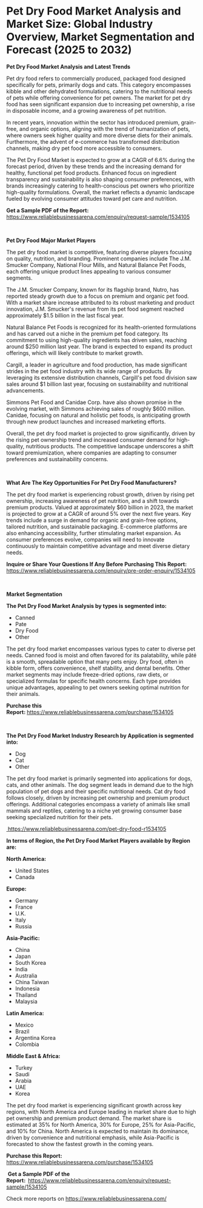 <p><h1>Pet Dry Food Market Analysis and Market Size: Global Industry Overview, Market Segmentation and Forecast (2025 to 2032)</h1></p><p><strong>Pet Dry Food Market Analysis and Latest Trends</strong></p>
<p><p>Pet dry food refers to commercially produced, packaged food designed specifically for pets, primarily dogs and cats. This category encompasses kibble and other dehydrated formulations, catering to the nutritional needs of pets while offering convenience for pet owners. The market for pet dry food has seen significant expansion due to increasing pet ownership, a rise in disposable income, and a growing awareness of pet nutrition.</p><p>In recent years, innovation within the sector has introduced premium, grain-free, and organic options, aligning with the trend of humanization of pets, where owners seek higher quality and more diverse diets for their animals. Furthermore, the advent of e-commerce has transformed distribution channels, making dry pet food more accessible to consumers.</p><p>The Pet Dry Food Market is expected to grow at a CAGR of 6.6% during the forecast period, driven by these trends and the increasing demand for healthy, functional pet food products. Enhanced focus on ingredient transparency and sustainability is also shaping consumer preferences, with brands increasingly catering to health-conscious pet owners who prioritize high-quality formulations. Overall, the market reflects a dynamic landscape fueled by evolving consumer attitudes toward pet care and nutrition.</p></p>
<p><strong>Get a Sample PDF of the Report:&nbsp;</strong> <a href="https://www.reliablebusinessarena.com/enquiry/request-sample/1534105?utm_campaign=2175&utm_medium=2&utm_source=Github&utm_content=ia&utm_term=07042025&utm_id=pet-dry-food">https://www.reliablebusinessarena.com/enquiry/request-sample/1534105</a></p>
<p>&nbsp;</p>
<p><strong>Pet Dry Food Major Market Players</strong></p>
<p><p>The pet dry food market is competitive, featuring diverse players focusing on quality, nutrition, and branding. Prominent companies include The J.M. Smucker Company, National Flour Mills, and Natural Balance Pet Foods, each offering unique product lines appealing to various consumer segments.</p><p>The J.M. Smucker Company, known for its flagship brand, Nutro, has reported steady growth due to a focus on premium and organic pet food. With a market share increase attributed to its robust marketing and product innovation, J.M. Smucker's revenue from its pet food segment reached approximately $1.5 billion in the last fiscal year.</p><p>Natural Balance Pet Foods is recognized for its health-oriented formulations and has carved out a niche in the premium pet food category. Its commitment to using high-quality ingredients has driven sales, reaching around $250 million last year. The brand is expected to expand its product offerings, which will likely contribute to market growth.</p><p>Cargill, a leader in agriculture and food production, has made significant strides in the pet food industry with its wide range of products. By leveraging its extensive distribution channels, Cargill's pet food division saw sales around $1 billion last year, focusing on sustainability and nutritional advancements.</p><p>Simmons Pet Food and Canidae Corp. have also shown promise in the evolving market, with Simmons achieving sales of roughly $600 million. Canidae, focusing on natural and holistic pet foods, is anticipating growth through new product launches and increased marketing efforts.</p><p>Overall, the pet dry food market is projected to grow significantly, driven by the rising pet ownership trend and increased consumer demand for high-quality, nutritious products. The competitive landscape underscores a shift toward premiumization, where companies are adapting to consumer preferences and sustainability concerns.</p></p>
<p>&nbsp;</p>
<p><strong>What Are The Key Opportunities For Pet Dry Food Manufacturers?</strong></p>
<p><p>The pet dry food market is experiencing robust growth, driven by rising pet ownership, increasing awareness of pet nutrition, and a shift towards premium products. Valued at approximately $60 billion in 2023, the market is projected to grow at a CAGR of around 5% over the next five years. Key trends include a surge in demand for organic and grain-free options, tailored nutrition, and sustainable packaging. E-commerce platforms are also enhancing accessibility, further stimulating market expansion. As consumer preferences evolve, companies will need to innovate continuously to maintain competitive advantage and meet diverse dietary needs.</p></p>
<p><strong>Inquire or Share Your Questions If Any Before Purchasing This Report:</strong> <a href="https://www.reliablebusinessarena.com/enquiry/pre-order-enquiry/1534105?utm_campaign=2175&utm_medium=2&utm_source=Github&utm_content=ia&utm_term=07042025&utm_id=pet-dry-food">https://www.reliablebusinessarena.com/enquiry/pre-order-enquiry/1534105</a></p>
<p>&nbsp;</p>
<p><strong>Market Segmentation</strong></p>
<p><strong>The Pet Dry Food Market Analysis by types is segmented into:</strong></p>
<p><ul><li>Canned</li><li>Pate</li><li>Dry Food</li><li>Other</li></ul></p>
<p><p>The pet dry food market encompasses various types to cater to diverse pet needs. Canned food is moist and often favored for its palatability, while pâté is a smooth, spreadable option that many pets enjoy. Dry food, often in kibble form, offers convenience, shelf stability, and dental benefits. Other market segments may include freeze-dried options, raw diets, or specialized formulas for specific health concerns. Each type provides unique advantages, appealing to pet owners seeking optimal nutrition for their animals.</p></p>
<p><strong>Purchase this Report:&nbsp;</strong><a href="https://www.reliablebusinessarena.com/purchase/1534105?utm_campaign=2175&utm_medium=2&utm_source=Github&utm_content=ia&utm_term=07042025&utm_id=pet-dry-food">https://www.reliablebusinessarena.com/purchase/1534105</a></p>
<p>&nbsp;</p>
<p><strong>The Pet Dry Food Market Industry Research by Application is segmented into:</strong></p>
<p><ul><li>Dog</li><li>Cat</li><li>Other</li></ul></p>
<p><p>The pet dry food market is primarily segmented into applications for dogs, cats, and other animals. The dog segment leads in demand due to the high population of pet dogs and their specific nutritional needs. Cat dry food follows closely, driven by increasing pet ownership and premium product offerings. Additional categories encompass a variety of animals like small mammals and reptiles, catering to a niche yet growing consumer base seeking specialized nutrition for their pets.</p></p>
<p><a href="https://www.reliablebusinessarena.com/pet-dry-food-r1534105?utm_campaign=2175&utm_medium=2&utm_source=Github&utm_content=ia&utm_term=07042025&utm_id=pet-dry-food">&nbsp;https://www.reliablebusinessarena.com/pet-dry-food-r1534105</a></p>
<p><strong>In terms of Region, the Pet Dry Food Market Players available by Region are:</strong></p>
<p>
    <p> <strong> North America: </strong>
        <ul>
            <li>United States</li>
            <li>Canada</li>
        </ul>
        </p> 
    <p> <strong> Europe: </strong>
        <ul>
            <li>Germany</li>
            <li>France</li>
            <li>U.K.</li>
            <li>Italy</li>
            <li>Russia</li>
        </ul>
        </p> 
    <p> <strong> Asia-Pacific: </strong>
        <ul>
            <li>China</li>
            <li>Japan</li>
            <li>South Korea</li>
            <li>India</li>
            <li>Australia</li>
            <li>China Taiwan</li>
            <li>Indonesia</li>
            <li>Thailand</li>
            <li>Malaysia</li>
        </ul>
        </p> 
    <p> <strong> Latin America: </strong>
        <ul>
            <li>Mexico</li>
            <li>Brazil</li>
            <li>Argentina Korea</li>
            <li>Colombia</li>
        </ul>
        </p> 
    <p> <strong> Middle East & Africa: </strong>
        <ul>
            <li>Turkey</li>
            <li>Saudi</li>
            <li>Arabia</li>
            <li>UAE</li>
            <li>Korea</li>
        </ul>
    </p>
    </p>
<p><p>The pet dry food market is experiencing significant growth across key regions, with North America and Europe leading in market share due to high pet ownership and premium product demand. The market share is estimated at 35% for North America, 30% for Europe, 25% for Asia-Pacific, and 10% for China. North America is expected to maintain its dominance, driven by convenience and nutritional emphasis, while Asia-Pacific is forecasted to show the fastest growth in the coming years.</p></p>
<p><strong>Purchase this Report: </strong><a href="https://www.reliablebusinessarena.com/purchase/1534105?utm_campaign=2175&utm_medium=2&utm_source=Github&utm_content=ia&utm_term=07042025&utm_id=pet-dry-food">https://www.reliablebusinessarena.com/purchase/1534105</a></p>
<p>&nbsp;<strong>Get a Sample PDF of the Report:&nbsp;&nbsp;</strong><a href="https://www.reliablebusinessarena.com/enquiry/request-sample/1534105?utm_campaign=2175&utm_medium=2&utm_source=Github&utm_content=ia&utm_term=07042025&utm_id=pet-dry-food">https://www.reliablebusinessarena.com/enquiry/request-sample/1534105</a></p>
<p><strong></strong></p>
<p>Check more reports on <a href="https://www.reliablebusinessarena.com/?utm_campaign=2175&utm_medium=2&utm_source=Github&utm_content=ia&utm_term=07042025&utm_id=pet-dry-food">https://www.reliablebusinessarena.com/</a></p>